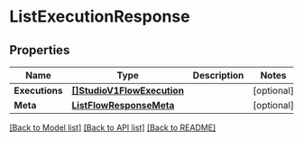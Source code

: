 # ListExecutionResponse

## Properties

Name | Type | Description | Notes
------------ | ------------- | ------------- | -------------
**Executions** | [**[]StudioV1FlowExecution**](studio.v1.flow.execution.md) |  | [optional] 
**Meta** | [**ListFlowResponseMeta**](ListFlowResponse_meta.md) |  | [optional] 

[[Back to Model list]](../README.md#documentation-for-models) [[Back to API list]](../README.md#documentation-for-api-endpoints) [[Back to README]](../README.md)


